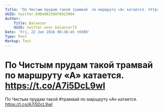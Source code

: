 ```yaml
---
Title: 'По Чистым прудам такой трамвай  по маршруту «А» катается. https://t.co/A7i5DcL9wI'
UUID: twitter.690408238076923904
Author:
    Title: Balancer
    UUID: twitter.user.balancer73
Date: 'Fri, 22 Jan 2016 08:38:45 +0300'
Type: Post
Markup: Text
---
```


# По Чистым прудам такой трамвай  по маршруту «А» катается. https://t.co/A7i5DcL9wI

По Чистым прудам такой #трамвай  по маршруту «А» катается.
https://t.co/A7i5DcL9wI